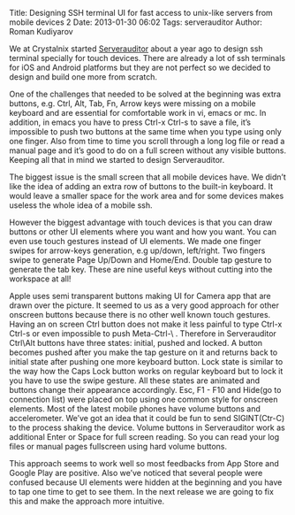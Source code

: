 Title: Designing SSH terminal UI for fast access to unix-like servers from mobile devices 2
Date: 2013-01-30 06:02
Tags: serverauditor
Author: Roman Kudiyarov

We at Crystalnix started [Serverauditor](http://serverauditor.com "Serverauditor") about a year ago to design ssh terminal specially for touch devices. There are already a lot of ssh terminals for iOS and Android platforms but they are not perfect so we decided to design and build one more from scratch.

One of the challenges that needed to be solved at the beginning was extra buttons, e.g. Ctrl, Alt, Tab, Fn, Arrow keys were missing on a mobile keyboard and are essential for comfortable work in vi, emacs or mc. In addition, in emacs you have to press Ctrl-x Ctrl-s to save a file, it’s impossible to push two buttons at the same time when you type using only one finger. Also from time to time you scroll through a long log file or read a manual page and it’s good to do on a full screen without any visible buttons. Keeping all that in mind we started to design Serverauditor.

The biggest issue is the small screen that all mobile devices have. We didn’t like the idea of adding an extra row of buttons to the built-in keyboard. It would leave a smaller space for the work area and for some devices makes useless the whole idea of a mobile ssh.

However the biggest advantage with touch devices is that you can draw buttons or other UI elements where you want and how you want. You can even use touch gestures instead of UI elements. We made one finger swipes for arrow-keys generation, e.g up/down, left/right. Two fingers swipe to generate Page Up/Down and Home/End. Double tap gesture to generate the tab key. These are nine useful keys without cutting into the workspace at all!

Apple uses semi transparent buttons making UI for Camera app that are drawn over the picture. It seemed to us as a very good approach for other onscreen buttons because there is no other well known touch gestures. Having an on screen Ctrl button does not make it less painful to type Ctrl-x Ctrl-s or even impossible to push Meta-Ctrl-\ . Therefore in Serverauditor Ctrl\Alt buttons have three states: initial, pushed and locked. A button becomes pushed after you make the tap gesture on it and returns back to initial state after pushing one more keyboard button. Lock state is similar to the way how the Caps Lock button works on regular keyboard but to lock it you have to use the swipe gesture. All these states are animated and buttons change their appearance accordingly. Esc, F1 - F10 and Hide(go to connection list) were placed on top using one common style for onscreen elements.
Most of the latest mobile phones have volume buttons and accelerometer. We’ve got an idea that it could be fun to send SIGINT(Ctr-C) to the process shaking the device. Volume buttons in Serverauditor work as additional Enter or Space for full screen reading. So you can read your log files or manual pages fullscreen using hard volume buttons.

This approach seems to work well so most feedbacks from App Store and Google Play are positive. Also we’ve noticed that several people were confused because UI elements were hidden at the beginning and you have to tap one time to get to see them. In the next release we are going to fix this and make the approach more intuitive.
